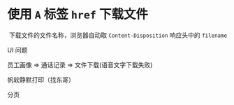 # 使用 `A` 标签 `href` 下载文件

​	下载文件的文件名称，浏览器自动取 `Content-Disposition` 响应头中的 `filename`



UI 问题

员工画像 => 通话记录 => 文件下载(语音文字下载失败)

帆软静默打印（找东哥）

分页